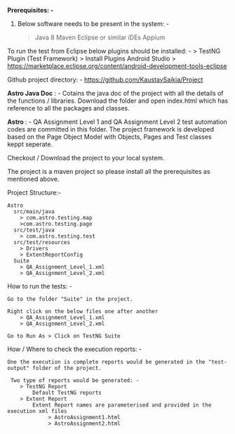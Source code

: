 <b>Prerequisites: -</b>

1) Below software needs to be present in the system: -
    > Java 8
    > Maven
    > Eclipse or similar iDEs
    > Appium

To run the test from Eclipse below plugins should be installed: -
    > TestNG Plugin (Test Framework)
    > Install Plugins Android Studio > https://marketplace.eclipse.org/content/android-development-tools-eclipse

Github project directory: -  https://github.com/KaustavSaikia/Project

<b>Astro Java Doc</b> : - Cotains the java doc of the project with all the details of the functions / libraries. Download the folder and open index.html which has reference to all the packages and classes.

<b>Astro </b>: - QA Assignment Level 1 and QA Assignment Level 2 test automation codes are committed in this folder. The project framework is developed based on the Page Object Model with Objects, Pages and Test classes keppt seperate. 

Checkout / Download the project to your local system. 

The project is a maven project so please install all the prerequisites as mentioned above. 

Project Structure:- 

    Astro
      src/main/java 
        > com.astro.testing.map 
        >com.astro.testing.page 
      src/test/java
        > com.astro.testing.test 
      src/test/resources
        > Drivers
        > ExtentReportConfig
      Suite
        > QA_Assignment_Level_1.xml 
        > QA_Assignment_Level_2.xml

How to run the tests: - 

    Go to the folder "Suite" in the project.

    Right click on the below files one after another  
        > QA_Assignment_Level_1.xml 
        > QA_Assignment_Level_2.xml

    Go to Run As > Click on TestNG Suite

How / Where to check the execution reports: -

    One the execution is complete reports would be generated in the "test-output" folder of the project.

     Two type of reports would be generated: - 
        > TestNG Report 
            Default TestNG reports
        > Extent Report
            Extent Report names are parameterised and provided in the execution xml files
                 > AstroAssignment1.html
                 > AstroAssignment2.html
